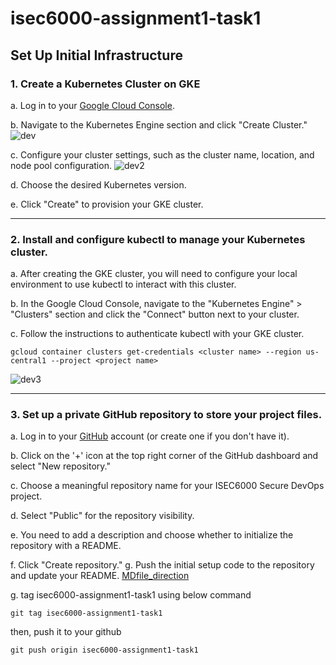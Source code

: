 # isec6000-assignment1-task1

## Set Up Initial Infrastructure

### 1. Create a Kubernetes Cluster on GKE

a. Log in to your [Google Cloud Console][googlelink].

[googlelink]: https://cloud.google.com/cloud-console/?utm_source=google&utm_medium=cpc&utm_campaign=japac-AU-all-en-dr-BKWS-all-super-trial-PHR-dr-1605216&utm_content=text-ad-none-none-DEV_c-CRE_648976003582-ADGP_Hybrid%20%7C%20BKWS%20-%20BRO%20%7C%20Txt%20~%20Management%20Tools_Cloud%20Console_google%20cloud%20console_main-KWID_43700076166781865-aud-1644542956308%3Akwd-296393718382&userloc_9070531-network_g&utm_term=KW_google%20cloud%20console&gclid=EAIaIQobChMItqrAjLucgQMV7RF7Bx39ugg8EAAYASAAEgKtWfD_BwE&gclsrc=aw.ds "Go google"

b. Navigate to the Kubernetes Engine section and click "Create Cluster."
![dev](https://github.com/SuinChoi/isec6000-assignment1-task1/assets/30892803/2b1367e5-5acf-4ec9-8786-295c8bfae02d)

c. Configure your cluster settings, such as the cluster name, location, and node pool configuration.
![dev2](https://github.com/SuinChoi/isec6000-assignment1-task1/assets/30892803/c23bbd5e-2a1f-4f14-a64d-65dffc5dae27)


d. Choose the desired Kubernetes version.

e. Click "Create" to provision your GKE cluster.
- - -

### 2. Install and configure kubectl to manage your Kubernetes cluster.

a. After creating the GKE cluster, you will need to configure your local environment
to use kubectl to interact with this cluster.

b. In the Google Cloud Console, navigate to the "Kubernetes Engine" > "Clusters"
section and click the "Connect" button next to your cluster.

c. Follow the instructions to authenticate kubectl with your GKE cluster.

    gcloud container clusters get-credentials <cluster name> --region us-central1 --project <project name>
    
![dev3](https://github.com/SuinChoi/isec6000-assignment1-task1/assets/30892803/bc4e9f61-3471-42d3-8fed-fc641fb28bf0)
- - -

### 3. Set up a private GitHub repository to store your project files.

a. Log in to your [GitHub](https://github.com) account (or create one if you don't have it).

b. Click on the '+' icon at the top right corner of the GitHub dashboard and select
"New repository."

c. Choose a meaningful repository name for your ISEC6000 Secure DevOps project.

d. Select "Public" for the repository visibility.

e. You need to add a description and choose whether to initialize the repository
with a README.

f. Click "Create repository."
g. Push the initial setup code to the repository and update your README.
[MDfile_direction](https://www.w3schools.io/file/markdown-folder-tree/)

g. tag isec6000-assignment1-task1 using below command

    git tag isec6000-assignment1-task1

then, push it to your github

    git push origin isec6000-assignment1-task1

